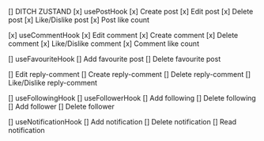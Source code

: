 [] DITCH ZUSTAND
[x] usePostHook
[x] Create post
[x] Edit post
[x] Delete post
[x] Like/Dislike post
[x] Post like count

[x] useCommentHook
[x] Edit comment
[x] Create comment
[x] Delete comment
[x] Like/Dislike comment
[x] Comment like count

[] useFavouriteHook
[] Add favourite post
[] Delete favourite post

[] Edit reply-comment
[] Create reply-comment
[] Delete reply-comment
[] Like/Dislike reply-comment

[] useFollowingHook
[] useFollowerHook
[] Add following
[] Delete following
[] Add follower
[] Delete follower

[] useNotificationHook
[] Add notification
[] Delete notification
[] Read notification
